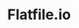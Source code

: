 ---
blog: https://learn.flatfile.io/blog
codehost: https://github.com/FlatFilers
facebook: https://facebook.com/flatfilers
linkedin: https://linkedin.com/company/flatfile
logohandle: flatfileio
sort: flatfileio
title: Flatfile.io
twitter: https://x.com/flatfilers
website: https://www.flatfile.io/
---